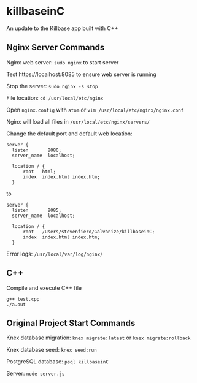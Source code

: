 # killbaseinC

An update to the Killbase app built with C++


## Nginx Server Commands

Nginx web server: ```sudo nginx``` to start server

Test https://localhost:8085 to ensure web server is running

Stop the server: ```sudo nginx -s stop```

File location:
``cd /usr/local/etc/nginx``

Open ```nginx.config``` with ```atom``` or ```vim /usr/local/etc/nginx/nginx.conf```

Nginx will load all files in ``/usr/local/etc/nginx/servers/``

Change the default port and default web location:
```
server {
  listen       8080;
  server_name  localhost;

  location / {
      root   html;
      index  index.html index.htm;
  }
```
to

```
server {
  listen       8085;
  server_name  localhost;

  location / {
      root   /Users/stevenfiero/Galvanize/killbaseinC;
      index  index.html index.htm;
  }
```

Error logs: ```/usr/local/var/log/nginx/```



## C++

Compile and execute C++ file

```
g++ test.cpp
./a.out
```



## Original Project Start Commands

Knex database migration: ```knex migrate:latest``` or ```knex migrate:rollback```

Knex database seed: ```knex seed:run```

PostgreSQL database: ```psql killbaseinC```

Server: ```node server.js```
